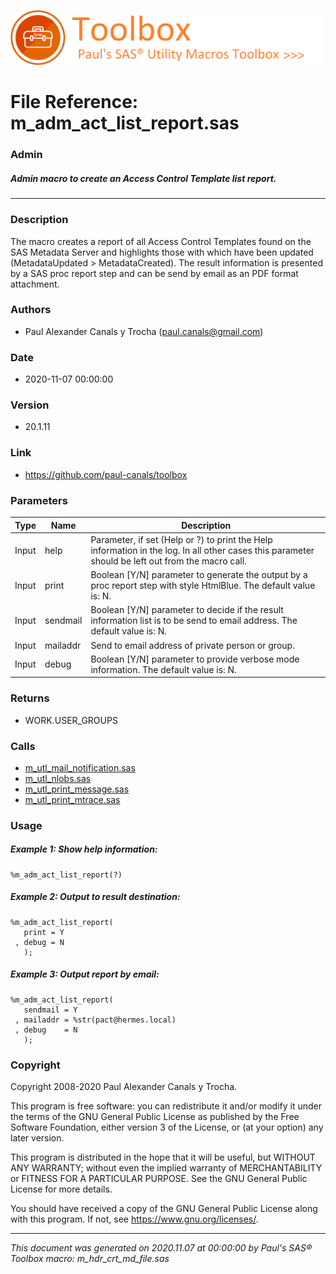 [![../../misc/images/doc_header.png](../../misc/images/doc_header.png)](#)
# 
# File Reference: m_adm_act_list_report.sas

### Admin

##### Admin macro to create an Access Control Template list report.

***

### Description
The macro creates a report of all Access Control Templates found on the SAS Metadata Server and highlights those with which have been updated (MetadataUpdated \> MetadataCreated). The result information is presented by a SAS proc report step and can be send by email as an PDF format attachment.



### Authors
* Paul Alexander Canals y Trocha (paul.canals@gmail.com)

### Date
* 2020-11-07 00:00:00

### Version
* 20.1.11

### Link
* https://github.com/paul-canals/toolbox

### Parameters
| Type | Name | Description |
| ---- | ---- | ----------- |
| Input | help | Parameter, if set (Help or ?) to print the Help information in the log. In all other cases this parameter should be left out from the macro call. |
| Input | print | Boolean [Y/N] parameter to generate the output by a proc report step with style HtmlBlue. The default value is: N. |
| Input | sendmail | Boolean [Y/N] parameter to decide if the result information list is to be send to email address. The default value is: N. |
| Input | mailaddr | Send to email address of private person or group. |
| Input | debug | Boolean [Y/N] parameter to provide verbose mode information. The default value is: N. |

### Returns
* WORK.USER_GROUPS

### Calls
* [m_utl_mail_notification.sas](m_utl_mail_notification.md)
* [m_utl_nlobs.sas](m_utl_nlobs.md)
* [m_utl_print_message.sas](m_utl_print_message.md)
* [m_utl_print_mtrace.sas](m_utl_print_mtrace.md)

### Usage

##### Example 1: Show help information:
```sas
%m_adm_act_list_report(?)
```

##### Example 2: Output to result destination:
```sas
%m_adm_act_list_report(
   print = Y
 , debug = N
   );
```

##### Example 3: Output report by email:
```sas
%m_adm_act_list_report(
   sendmail = Y
 , mailaddr = %str(pact@hermes.local)
 , debug    = N
   );
```

### Copyright
Copyright 2008-2020 Paul Alexander Canals y Trocha. 
 
This program is free software: you can redistribute it and/or modify 
it under the terms of the GNU General Public License as published by 
the Free Software Foundation, either version 3 of the License, or 
(at your option) any later version. 
 
This program is distributed in the hope that it will be useful, 
but WITHOUT ANY WARRANTY; without even the implied warranty of 
MERCHANTABILITY or FITNESS FOR A PARTICULAR PURPOSE. See the 
GNU General Public License for more details. 
 
You should have received a copy of the GNU General Public License 
along with this program. If not, see <https://www.gnu.org/licenses/>. 


***
*This document was generated on 2020.11.07 at 00:00:00 by Paul's SAS&reg; Toolbox macro: m_hdr_crt_md_file.sas*
